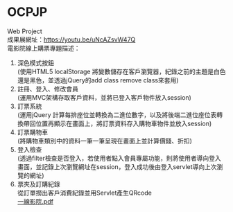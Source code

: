 # OCPJP  
Web Project<br>
成果展網址：https://youtu.be/uNcAZsvW47Q<br>
電影院線上購票專題描述：  
1.	深色模式按鈕  
(使用HTML5 localStorage 將變數儲存在客戶瀏覽器，紀錄之前的主題是白色還是黑色，並透過jQuery的add class remove class來套用)  
2.	註冊、登入、修改會員    
(運用MVC架構存取客戶資料，並將已登入客戶物件放入session)  
3.	訂票系統    
(運用jQuery 計算每排座位並轉換為二進位數字，以及將後端二進位座位表轉換帶回位置再顯示在畫面上，將訂票資料存入購物車物件並放入session)  
4.	訂票購物車  
   (將購物車類別中的資料一筆一筆呈現在畫面上並計算價錢、折扣)   
5.	登入檢查  
(透過filter檢查是否登入，若使用者點入會員專屬功能，則將使用者導向登入畫面，並記錄上次瀏覽網址在session，登入成功後由登入servlet導向上次瀏覽的網址)  
6.	票夾及訂購紀錄  
從訂單撈出客戶消費紀錄並用Servlet產生QRcode  
[一線影院.pdf](https://github.com/tim12367/OCPJP/files/11068622/default.pdf)
